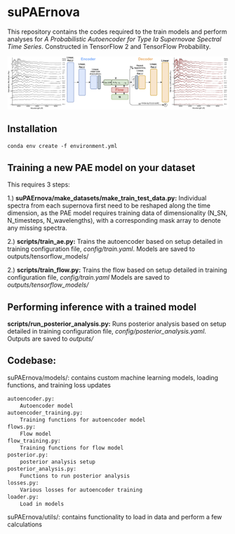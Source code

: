# suPAErnova
This repository contains the codes required to the train models and perform analyses for *A Probabilistic Autoencoder for Type Ia Supernovae Spectral Time Series*. Constructed in TensorFlow 2 and TensorFlow Probability.

![alt text](figures/network_illustration.png)

## Installation
``conda env create -f environment.yml``


## Training a new PAE model on your dataset
This requires 3 steps:

1.) **suPAErnova/make_datasets/make\_train\_test\_data.py:**
Individual spectra from each supernova first need to be reshaped along the time dimension, as the PAE model requires training data of dimensionality (N\_SN, N\_timesteps, N\_wavelengths), with a corresponding mask array to denote any missing spectra.

2.) **scripts/train\_ae.py:**
    Trains the autoencoder based on setup detailed in training configuration file, *config/train.yaml*.
    Models are saved to outputs/tensorflow_models/
    
2.) **scripts/train\_flow.py:**
    Trains the flow based on setup detailed in training configuration file, *config/train.yaml* 
    Models are saved to *outputs/tensorflow_models/*

## Performing inference with a trained model
**scripts/run\_posterior\_analysis.py:**
    Runs posterior analysis based on setup detailed in training configuration file, *config/posterior_analysis.yaml*. Outputs are saved to *outputs/*

## Codebase:

suPAErnova/models/: contains custom machine learning models, loading functions, and training loss updates

	autoencoder.py:
		Autoencoder model
	autoencoder_training.py:
		Training functions for autoencoder model
	flows.py:
		Flow model
	flow_training.py:
		Training functions for flow model
	posterior.py:
		posterior analysis setup
	posterior_analysis.py:
		Functions to run posterior analysis
	losses.py:
		Various losses for autoencoder training
	loader.py:
		Load in models

suPAErnova/utils/: contains functionality to load in data and perform a few calculations


	
